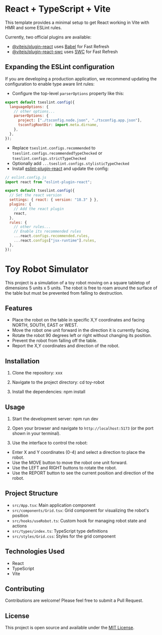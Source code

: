 # React + TypeScript + Vite

This template provides a minimal setup to get React working in Vite with HMR and some ESLint rules.

Currently, two official plugins are available:

- [@vitejs/plugin-react](https://github.com/vitejs/vite-plugin-react/blob/main/packages/plugin-react/README.md) uses [Babel](https://babeljs.io/) for Fast Refresh
- [@vitejs/plugin-react-swc](https://github.com/vitejs/vite-plugin-react-swc) uses [SWC](https://swc.rs/) for Fast Refresh

## Expanding the ESLint configuration

If you are developing a production application, we recommend updating the configuration to enable type aware lint rules:

- Configure the top-level `parserOptions` property like this:

```js
export default tseslint.config({
  languageOptions: {
    // other options...
    parserOptions: {
      project: ["./tsconfig.node.json", "./tsconfig.app.json"],
      tsconfigRootDir: import.meta.dirname,
    },
  },
});
```

- Replace `tseslint.configs.recommended` to `tseslint.configs.recommendedTypeChecked` or `tseslint.configs.strictTypeChecked`
- Optionally add `...tseslint.configs.stylisticTypeChecked`
- Install [eslint-plugin-react](https://github.com/jsx-eslint/eslint-plugin-react) and update the config:

```js
// eslint.config.js
import react from "eslint-plugin-react";

export default tseslint.config({
  // Set the react version
  settings: { react: { version: "18.3" } },
  plugins: {
    // Add the react plugin
    react,
  },
  rules: {
    // other rules...
    // Enable its recommended rules
    ...react.configs.recommended.rules,
    ...react.configs["jsx-runtime"].rules,
  },
});
```

# Toy Robot Simulator

This project is a simulation of a toy robot moving on a square tabletop of dimensions 5 units x 5 units. The robot is free to roam around the surface of the table but must be prevented from falling to destruction.

## Features

- Place the robot on the table in specific X,Y coordinates and facing NORTH, SOUTH, EAST or WEST.
- Move the robot one unit forward in the direction it is currently facing.
- Rotate the robot 90 degrees left or right without changing its position.
- Prevent the robot from falling off the table.
- Report the X,Y coordinates and direction of the robot.

## Installation

1. Clone the repository:
   xxx

2. Navigate to the project directory:
   cd toy-robot

3. Install the dependencies:
   npm install

## Usage

1. Start the development server:
   npm run dev

2. Open your browser and navigate to `http://localhost:5173` (or the port shown in your terminal).

3. Use the interface to control the robot:

- Enter X and Y coordinates (0-4) and select a direction to place the robot.
- Use the MOVE button to move the robot one unit forward.
- Use the LEFT and RIGHT buttons to rotate the robot.
- Use the REPORT button to see the current position and direction of the robot.

## Project Structure

- `src/App.tsx`: Main application component
- `src/components/Grid.tsx`: Grid component for visualizing the robot's position
- `src/hooks/useRobot.ts`: Custom hook for managing robot state and actions
- `src/types/index.ts`: TypeScript type definitions
- `src/styles/Grid.css`: Styles for the grid component

## Technologies Used

- React
- TypeScript
- Vite

## Contributing

Contributions are welcome! Please feel free to submit a Pull Request.

## License

This project is open source and available under the [MIT License](LICENSE).
